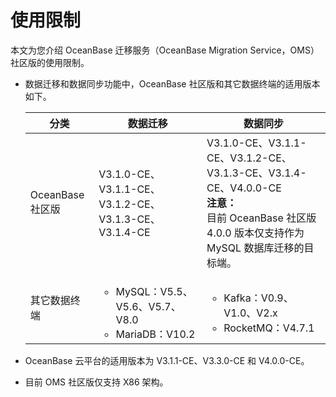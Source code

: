 # 使用限制

本文为您介绍 OceanBase 迁移服务（OceanBase Migration Service，OMS）社区版的使用限制。

* 数据迁移和数据同步功能中，OceanBase 社区版和其它数据终端的适用版本如下。

  |      分类       |                    数据迁移             |                         数据同步                      |
  |---------------|--------------------------------|-----------------------------------------------------|
  | OceanBase 社区版 | V3.1.0-CE、V3.1.1-CE、V3.1.2-CE、V3.1.3-CE、V3.1.4-CE            | V3.1.0-CE、V3.1.1-CE、V3.1.2-CE、V3.1.3-CE、V3.1.4-CE、V4.0.0-CE <br>**注意：**<br>目前 OceanBase 社区版 4.0.0 版本仅支持作为 MySQL 数据库迁移的目标端。                                           |
  | 其它数据终端      | <ul><li> MySQL：V5.5、V5.6、V5.7、V8.0   <li> MariaDB：V10.2       | <ul><li> Kafka：V0.9、V1.0、V2.x   <li> RocketMQ：V4.7.1      |

* OceanBase 云平台的适用版本为 V3.1.1-CE、V3.3.0-CE 和 V4.0.0-CE。

* 目前 OMS 社区版仅支持 X86 架构。
